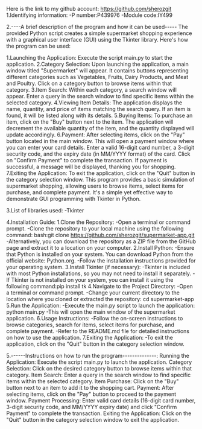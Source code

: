 Here is the link to my github account:  https://github.com/sherozgit
1.Identifying information:
-P number:P439976
-Module code:IY499

2.----A brief description of the program and how it can be used-----
The provided Python script creates a simple supermarket shopping experience with a graphical user interface (GUI) using the Tkinter library. Here's how the program can be used:

1.Launching the Application: Execute the script main.py to start the application.
2.Category Selection: Upon launching the application, a main window titled "Supermarket" will appear. It contains buttons representing different categories such as Vegetables, Fruits, Dairy Products, and Meat and Poultry. Click on a category button to browse items within that category.
3.Item Search: Within each category, a search window will appear. Enter a query in the search window to find specific items within the selected category.
4.Viewing Item Details: The application displays the name, quantity, and price of items matching the search query. If an item is found, it will be listed along with its details.
5.Buying Items: To purchase an item, click on the "Buy" button next to the item. The application will decrement the available quantity of the item, and the quantity displayed will update accordingly.
6.Payment: After selecting items, click on the "Pay" button located in the main window. This will open a payment window where you can enter your card details. Enter a valid 16-digit card number, a 3-digit security code, and the expiry date (in MM/YYYY format) of the card. Click on "Confirm Payment" to complete the transaction. If payment is successful, a message will be displayed, thanking you for shopping.
7.Exiting the Application: To exit the application, click on the "Quit" button in the category selection window.
This program provides a basic simulation of supermarket shopping, allowing users to browse items, select items for purchase, and complete payment. It's a simple yet effective way to demonstrate GUI programming with Tkinter in Python.

3.List of libraries used:
-Tkinter 

4.Installation Guide:
1.Clone the Repository:
-Open a terminal or command prompt.
-Clone the repository to your local machine using the following command:
bash:git clone https://github.com/sherozgit/supermarket-app.git
-Alternatively, you can download the repository as a ZIP file from the GitHub page and extract it to a location on your computer.
2.Install Python:
-Ensure that Python is installed on your system. You can download Python from the official website: Python.org.
-Follow the installation instructions provided for your operating system.
3.Install Tkinter (if necessary):
-Tkinter is included with most Python installations, so you may not need to install it separately.
-If Tkinter is not installed on your system, you can install it using the following command:pip install tk
4.Navigate to the Project Directory:
-Open a terminal or command prompt.
-Change your current directory to the location where you cloned or extracted the repository:
cd supermarket-app
5.Run the Application:
-Execute the main.py script to launch the application:
python main.py
-This will open the main window of the supermarket application.
6.Usage Instructions:
-Follow the on-screen instructions to browse categories, search for items, select items for purchase, and complete payment.
-Refer to the README.md file for detailed instructions on how to use the application.
7.Exiting the Application:
-To exit the application, click on the "Quit" button in the category selection window.



5.------Instructions on how to run the program--------------:
Running the Application: Execute the script main.py to launch the application.
Category Selection: Click on the desired category button to browse items within that category.
Item Search: Enter a query in the search window to find specific items within the selected category.
Item Purchase: Click on the "Buy" button next to an item to add it to the shopping cart.
Payment: After selecting items, click on the "Pay" button to proceed to the payment window.
Payment Processing: Enter valid card details (16-digit card number, 3-digit security code, and MM/YYYY expiry date) and click "Confirm Payment" to complete the transaction.
Exiting the Application: Click on the "Quit" button in the category selection window to exit the application.

